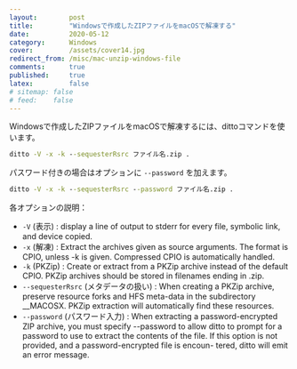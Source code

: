 ```yaml
---
layout:        post
title:         "Windowsで作成したZIPファイルをmacOSで解凍する"
date:          2020-05-12
category:      Windows
cover:         /assets/cover14.jpg
redirect_from: /misc/mac-unzip-windows-file
comments:      true
published:     true
latex:         false
# sitemap: false
# feed:    false
---
```


Windowsで作成したZIPファイルをmacOSで解凍するには、dittoコマンドを使います。

```cmd
ditto -V -x -k --sequesterRsrc ファイル名.zip .
```

パスワード付きの場合はオプションに `--password` を加えます。

```cmd
ditto -V -x -k --sequesterRsrc --password ファイル名.zip .
```

各オプションの説明：

- `-V` (表示) : display a line of output to stderr for every file, symbolic link, and device copied.
- `-x` (解凍) : Extract the archives given as source arguments. The format is CPIO, unless -k is given. Compressed CPIO is automatically handled.
- `-k` (PKZip) : Create or extract from a PKZip archive instead of the default CPIO. PKZip archives should be stored in filenames ending in .zip.
- `--sequesterRsrc` (メタデータの扱い) : When creating a PKZip archive, preserve resource forks and HFS meta-data in the subdirectory __MACOSX. PKZip extraction will automatically find these resources.
- `--password` (パスワード入力) : When extracting a password-encrypted ZIP archive, you must specify --password to allow ditto to prompt for a password to use to extract the contents of the file. If this option is not provided, and a password-encrypted file is encoun- tered, ditto will emit an error message.

